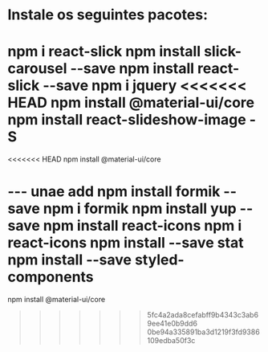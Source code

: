# Instale os seguintes pacotes:
npm i react-slick
npm install slick-carousel --save
npm install react-slick --save
npm i jquery
<<<<<<< HEAD
npm install @material-ui/core
npm install react-slideshow-image -S
=======
<<<<<<< HEAD
npm install @material-ui/core

--- unae add
npm install formik --save
npm i formik 
npm install yup --save
npm install react-icons
npm i react-icons
npm install --save stat
npm install --save styled-components
=======
npm install @material-ui/core
>>>>>>> 5fc4a2ada8cefabff9b4343c3ab69ee41e0b9dd6
>>>>>>> 0be94a335891ba3d1219f3fd9386109edba50f3c
